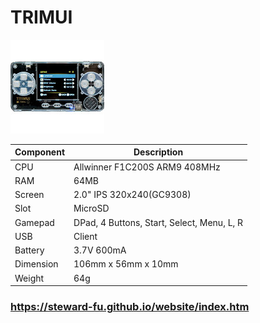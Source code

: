 # TRIMUI
![Alt text](imgs/main.jpg)
  
|Component|Description                               |
|---------|------------------------------------------|
|CPU      |Allwinner F1C200S ARM9 408MHz             |
|RAM      |64MB                                      |
|Screen   |2.0" IPS 320x240(GC9308)                  |
|Slot     |MicroSD                                   |
|Gamepad  |DPad, 4 Buttons, Start, Select, Menu, L, R|
|USB      |Client                                    |
|Battery  |3.7V 600mA                                |
|Dimension|106mm x 56mm x 10mm                       |
|Weight   |64g                                       |
  
### https://steward-fu.github.io/website/index.htm

